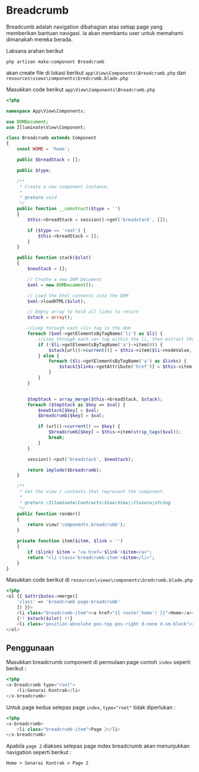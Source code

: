 # Breadcrumb

Breadcumb adalah navigation dibahagian atas setiap page yang memberikan bantuan navigasi. Ia akan membantu user untuk memahami dimanakah mereka berada.

Laksana arahan berikut

    php artisan make:component Breadcrumb

akan create file di lokasi berikut `app\View\Components\Breadcrumb.php` dan `resources\views\components\bredcrumb.blade.php`

Masukkan code berikut `app\View\Components\Breadcrumb.php`

````php
<?php 

namespace App\View\Components;

use DOMDocument;
use Illuminate\View\Component;

class Breadcrumb extends Component
{
    const HOME = 'home';

    public $breadStack = [];

    public $type;

    /**
     * Create a new component instance.
     *
     * @return void
     */
    public function __construct($type = '')
    {
        $this->breadStack = session()->get('breadstack', []);

        if ($type == 'root') {
            $this->breadStack = [];
        }
    }

    public function stack($slot)
    {
        $newStack = [];

        // Create a new DOM Document
        $xml = new DOMDocument();

        // Load the html contents into the DOM
        $xml->loadHTML($slot);

        // Empty array to hold all links to return
        $stack = array();

        //Loop through each <li> tag in the dom
        foreach ($xml->getElementsByTagName('li') as $li) {
            //Loop through each <a> tag within the li, then extract the node value
            if (!$li->getElementsByTagName('a')->item(0)) {
                $stack[url()->current()] = $this->item($li->nodeValue, url()->current());
            } else {
                foreach ($li->getElementsByTagName('a') as $links) {
                    $stack[$links->getAttribute('href')] = $this->item($links->nodeValue, $links->getAttribute('href'));
                }
            }
        }


        $tmpStack = array_merge($this->breadStack, $stack);
        foreach ($tmpStack as $key => $val) {
            $newStack[$key] = $val;
            $breadcrumb[$key] = $val;

            if (url()->current() == $key) {
                $breadcrumb[$key] = $this->item(strip_tags($val));
                break;
            }
        }

        session()->put('breadstack', $newStack);

        return implode($breadcrumb);
    }

    /**
     * Get the view / contents that represent the component.
     *
     * @return \Illuminate\Contracts\View\View|\Closure|string
     */
    public function render()
    {
        return view('components.breadcrumb');
    }

    private function item($item, $link = '')
    {
        if ($link) $item = "<a href='$link'>$item</a>";
        return "<li class='breadcrumb-item'>$item</li>";
    }
}
````

Masukkan code berikut di `resources\views\components\bredcrumb.blade.php`

````php 
<?php 
<ol {{ $attributes->merge([
    'class' => 'breadcrumb page-breadcrumb'
    ]) }}>
    <li class="breadcrumb-item"><a href="{{ route('home') }}">Home</a></li>
    {!! $stack($slot) !!}
    <li class="position-absolute pos-top pos-right d-none d-sm-block"><span class="js-get-date"></span></li>
</ol>
````

## Penggunaan 

Masukkan breadcrumb component di permulaan page contoh `index`  seperti berikut : 

````php
<?php 
<x-breadcrumb type="root">
    <li>Senarai Kontrak</li>
</x-breadcrumb>
````

Untuk page kedua selepas page `index`, `type="root"` tidak diperlukan :

````php
<?php
<x-breadcrumb>
    <li class="breadcrumb-item">Page 2</li>
</x-breadcrumb>
````

Apabila `page 2` diakses selepas page index breadcrumb akan menunjukkan navigation seperti berikut : 

    Home > Senarai Kontrak > Page 2


